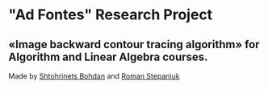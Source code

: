 # "Ad Fontes" Research Project
## «Image backward contour tracing algorithm» for Algorithm and Linear Algebra courses.

Made by [Shtohrinets Bohdan](https://github.com/Bodi44) and [Roman Stepaniuk](https://github.com/st-rom)
